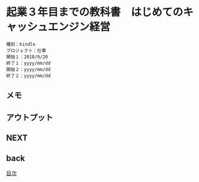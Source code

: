 # 起業３年目までの教科書　はじめてのキャッシュエンジン経営

    種別：kindle
    プロジェクト：仕事
    開始１：2018/9/20
    終了１：yyyy/mm/dd
    開始２：yyyy/mm/dd
    終了２：yyyy/mm/dd

## メモ


## アウトプット


## NEXT

## back

[目次](README.md)

